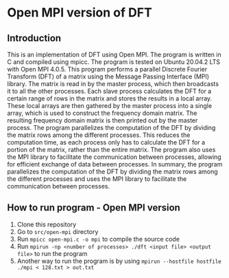 # Open MPI version of DFT
## Introduction
This is an implementation of DFT using Open MPI. The program is written in C and compiled using mpicc. The program is tested on Ubuntu 20.04.2 LTS with Open MPI 4.0.5.
This program performs a parallel Discrete Fourier Transform (DFT) of a matrix using the Message Passing Interface (MPI) library.
The matrix is read in by the master process, which then broadcasts it to all the other processes. Each slave process calculates the DFT for a certain range of rows in the matrix and stores the results in a local array. These local arrays are then gathered by the master process into a single array, which is used to construct the frequency domain matrix. The resulting frequency domain matrix is then printed out by the master process.
The program parallelizes the computation of the DFT by dividing the matrix rows among the different processes. This reduces the computation time, as each process only has to calculate the DFT for a portion of the matrix, rather than the entire matrix.
The program also uses the MPI library to facilitate the communication between processes, allowing for efficient exchange of data between processes.
In summary, the program parallelizes the computation of the DFT by dividing the matrix rows among the different processes and uses the MPI library to facilitate the communication between processes.
## How to run program - Open MPI version
1. Clone this repository
2. Go to `src/open-mpi` directory
3. Run `mpicc open-mpi.c -o mpi` to compile the source code
4. Run `mpirun -np <number of processes> ./dft <input file> <output file>` to run the program
5. Another way to run the program is by using `mpirun --hostfile hostfile ./mpi < 128.txt > out.txt`